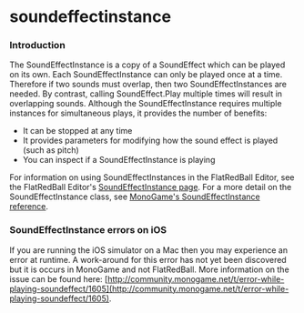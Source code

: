 # soundeffectinstance

### Introduction

The SoundEffectInstance is a copy of a SoundEffect which can be played on its own. Each SoundEffectInstance can only be played once at a time. Therefore if two sounds must overlap, then two SoundEffectInstances are needed. By contrast, calling SoundEffect.Play multiple times will result in overlapping sounds. Although the SoundEffectInstance requires multiple instances for simultaneous plays, it provides the number of benefits:

* It can be stopped at any time
* It provides parameters for modifying how the sound effect is played (such as pitch)
* You can inspect if a SoundEffectInstance is playing

For information on using SoundEffectInstances in the FlatRedBall Editor, see the FlatRedBall Editor's [SoundEffectInstance page](../../../glue-reference/objects/glue-reference-soundeffectinstance.md). For a more detail on the SoundEffectInstance class, see [MonoGame's SoundEffectInstance reference](https://docs.monogame.net/api/Microsoft.Xna.Framework.Audio.SoundEffectInstance.html).

### SoundEffectInstance errors on iOS

If you are running the iOS simulator on a Mac then you may experience an error at runtime. A work-around for this error has not yet been discovered but it is occurs in MonoGame and not FlatRedBall. More information on the issue can be found here: [http://community.monogame.net/t/error-while-playing-soundeffect/1605](http://community.monogame.net/t/error-while-playing-soundeffect/1605).
